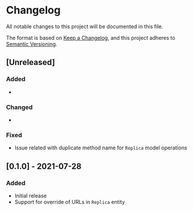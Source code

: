 # Changelog

All notable changes to this project will be documented in this file.

The format is based on [Keep a Changelog](https://keepachangelog.com/en/1.0.0/),
and this project adheres to [Semantic Versioning](https://semver.org/spec/v2.0.0.html).

## [Unreleased]

### Added

*

### Changed

*

### Fixed

* Issue related with duplicate method name for `Replica` model operations

## [0.1.0] - 2021-07-28

### Added

* Initial release
* Support for override of URLs in `Replica` entity
